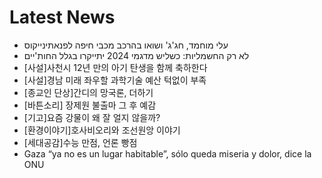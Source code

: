 # Latest News
-  עלי מוחמד, חג'ג' ושואו בהרכב מכבי חיפה לפנאתינייקוס
-  לא רק החשמליות: כשליש מדגמי 2024 יתייקרו בגלל החות'יים
-  [사설]사천시 12년 만의 아기 탄생을 함께 축하한다
-  [사설]경남 미래 좌우할 과학기술 예산 턱없이 부족
-  [종교인 단상]간디의 망국론, 더하기
-  [바튼소리] 장제원 불출마 그 후 예감
-  [기고]요즘 강물이 왜 잘 얼지 않을까?
-  [환경이야기]호사비오리와 조선원앙 이야기
-  [세대공감]수능 만점, 언론 빵점
-  Gaza “ya no es un lugar habitable”, sólo queda miseria y dolor, dice la ONU
